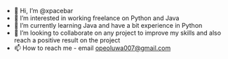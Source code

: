 - 👋 Hi, I’m @xpacebar
- 👀 I’m interested in working freelance on Python and Java
- 🌱 I’m currently learning Java and have a bit experience in Python
- 💞️ I’m looking to collaborate on any project to improve my skills and also reach a positive result on the project 
- 📫 How to reach me - email opeoluwa007@gmail.com

<!---
xpacebar/xpacebar is a ✨ special ✨ repository because its `README.md` (this file) appears on your GitHub profile.
You can click the Preview link to take a look at your changes.
--->
